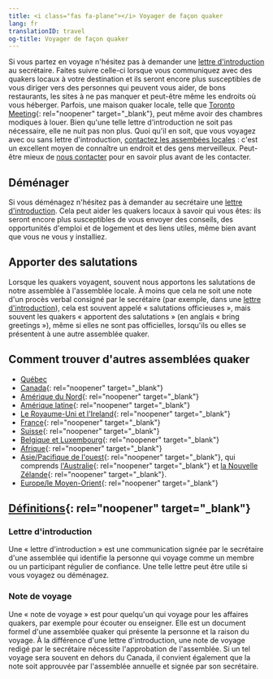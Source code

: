 ```yaml
---
title: <i class="fas fa-plane"></i> Voyager de façon quaker
lang: fr
translationID: travel
og-title: Voyager de façon quaker
---
```

Si vous partez en voyage n'hésitez pas à demander une [lettre d'introduction](#introduction) au secrétaire. Faites suivre celle-ci lorsque vous communiquez avec des quakers locaux à votre destination et ils seront encore plus susceptibles de vous diriger vers des personnes qui peuvent vous aider, de bons restaurants, les sites à ne pas manquer et peut-être même les endroits où vous héberger. Parfois, une maison quaker locale, telle que [Toronto Meeting](https://www.torontoquakers.org/){: rel="noopener" target="_blank"}, peut même avoir des chambres modiques à louer. Bien qu'une telle lettre d'introduction ne soit pas nécessaire, elle ne nuit pas non plus. Quoi qu'il en soit, que vous voyagez avec ou sans lettre d'introduction, [contactez les assembées locales](#contact) : c'est un excellent moyen de connaître un endroit et des gens merveilleux. Peut-être mieux de [nous contacter](/contact) pour en savoir plus avant de les contacter.

## Déménager

Si vous déménagez n'hésitez pas à demander au secrétaire une [lettre d'introduction](#introduction). Cela peut aider les quakers locaux à savoir qui vous êtes: ils seront encore plus susceptibles de vous envoyer des conseils, des opportunités d'emploi et de logement et des liens utiles, même bien avant que vous ne vous y installiez.

## Apporter des salutations

Lorsque les quakers voyagent, souvent nous apportons les salutations de notre assemblée à l'assemblée locale. À moins que cela ne soit une note d'un procès verbal consigné par le secrétaire (par exemple, dans une [lettre d'introduction](#introduction)), cela est souvent appelé « salutations officieuses », mais souvent les quakers « apportent des salutations » (en anglais « bring greetings »), même si elles ne sont pas officielles, lorsqu'ils ou elles se présentent à une autre assemblée quaker.

## Comment trouver d'autres assemblées quaker <span class="stanchor"><a name="contact"> </a></span>

* [Québec](/accueil#-nous-trouver)
* [Canada](https://quaker.ca/who-we-are/find-a-meeting/){: rel="noopener" target="_blank"}
* [Amérique du Nord](https://www.fgcquaker.org/connect/quaker-finder){: rel="noopener" target="_blank"}
* [Amérique latine](https://fwccamericas.org/visitation/find-friends.aspx){: rel="noopener" target="_blank"}
* [Le Royaume-Uni et l'Ireland](https://www.quaker.org.uk/meetings){: rel="noopener" target="_blank"}
* [France](https://www.quakersenfrance.org/){: rel="noopener" target="_blank"}
* [Suisse](https://swiss-quakers.ch/fr/accueil/){: rel="noopener" target="_blank"}
* [Belgique et Luxembourg](https://quakers-belux.org/meetings-for-worship-where-and-when/){: rel="noopener" target="_blank"}
* [Afrique](http://fwccafrica.org/){: rel="noopener" target="_blank"}
* [Asie/Pacifique de l'ouest](https://fwccawps.org/){: rel="noopener" target="_blank"}, qui comprends [l'Australie](https://www.quakersaustralia.info/organisation/local-meetings){: rel="noopener" target="_blank"} et [la Nouvelle Zélande](https://quakers.nz/){: rel="noopener" target="_blank"}.
* [Europe/le Moyen-Orient](https://www.fwccemes.org/fam/){: rel="noopener" target="_blank"}

## [Définitions](https://www.fgcquaker.org/resources/explanation-letters-introduction-travel-minutes-and-endorsements){: rel="noopener" target="_blank"}
### Lettre d'introduction <span class="stanchor"><a name="introduction"> </a></span>

Une « lettre d'introduction » est une communication signée par le secrétaire d'une assemblée qui identifie la personne qui voyage comme un membre ou un participant régulier de confiance. Une telle lettre peut être utile si vous voyagez ou déménagez.

### Note de voyage <span class="stanchor"><a name="voyage"> </a></span>

Une « note de voyage » est pour quelqu'un qui voyage pour les affaires quakers, par exemple pour écouter ou enseigner. Elle est un document formel d'une assemblée quaker qui présente la personne et la raison du voyage. À la différence d'une lettre d'introduction, une note de voyage redigé par le secrétaire nécessite l'approbation de l'assemblée. Si un tel voyage sera souvent en dehors du Canada, il convient également que la note soit approuvée par l'assemblée annuelle et signée par son secrétaire.
